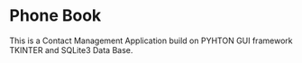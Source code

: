 # Phone Book


This is a Contact Management Application build on PYHTON GUI framework TKINTER and SQLite3 Data Base.